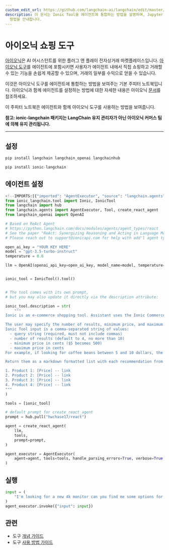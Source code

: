 ```yaml
---
custom_edit_url: https://github.com/langchain-ai/langchain/edit/master/docs/docs/integrations/tools/ionic_shopping.ipynb
description: 이 문서는 Ionic Tool을 에이전트에 통합하는 방법을 설명하며, Jupyter Notebook을 통해 쇼핑 기능을 제공하는
  방법을 안내합니다.
---
```


# 아이오닉 쇼핑 도구

[아이오닉](https://www.ioniccommerce.com/)은 AI 어시스턴트를 위한 플러그 앤 플레이 전자상거래 마켓플레이스입니다. [아이오닉 도구](https://github.com/ioniccommerce/ionic_langchain)를 에이전트에 포함시키면 사용자가 에이전트 내에서 직접 쇼핑하고 거래할 수 있는 기능을 손쉽게 제공할 수 있으며, 거래의 일부를 수익으로 얻을 수 있습니다.

이것은 아이오닉 도구를 에이전트에 통합하는 방법을 보여주는 기본 주피터 노트북입니다. 아이오닉과 함께 에이전트를 설정하는 방법에 대한 자세한 내용은 아이오닉 [문서](https://docs.ioniccommerce.com/introduction)를 참조하세요.

이 주피터 노트북은 에이전트와 함께 아이오닉 도구를 사용하는 방법을 보여줍니다.

**참고: ionic-langchain 패키지는 LangChain 유지 관리자가 아닌 아이오닉 커머스 팀에 의해 유지 관리됩니다.**

* * *

## 설정

```python
pip install langchain langchain_openai langchainhub
```


```python
pip install ionic-langchain
```


## 에이전트 설정

```python
<!--IMPORTS:[{"imported": "AgentExecutor", "source": "langchain.agents", "docs": "https://api.python.langchain.com/en/latest/agents/langchain.agents.agent.AgentExecutor.html", "title": "Ionic Shopping Tool"}, {"imported": "Tool", "source": "langchain.agents", "docs": "https://api.python.langchain.com/en/latest/tools/langchain_core.tools.simple.Tool.html", "title": "Ionic Shopping Tool"}, {"imported": "create_react_agent", "source": "langchain.agents", "docs": "https://api.python.langchain.com/en/latest/agents/langchain.agents.react.agent.create_react_agent.html", "title": "Ionic Shopping Tool"}, {"imported": "OpenAI", "source": "langchain_openai", "docs": "https://api.python.langchain.com/en/latest/llms/langchain_openai.llms.base.OpenAI.html", "title": "Ionic Shopping Tool"}]-->
from ionic_langchain.tool import Ionic, IonicTool
from langchain import hub
from langchain.agents import AgentExecutor, Tool, create_react_agent
from langchain_openai import OpenAI

# Based on ReAct Agent
# https://python.langchain.com/docs/modules/agents/agent_types/react
# See the paper "ReAct: Synergizing Reasoning and Acting in Language Models" (https://arxiv.org/abs/2210.03629)
# Please reach out to support@ionicapi.com for help with add'l agent types.

open_ai_key = "YOUR KEY HERE"
model = "gpt-3.5-turbo-instruct"
temperature = 0.6

llm = OpenAI(openai_api_key=open_ai_key, model_name=model, temperature=temperature)


ionic_tool = IonicTool().tool()


# The tool comes with its own prompt,
# but you may also update it directly via the description attribute:

ionic_tool.description = str(
    """
Ionic is an e-commerce shopping tool. Assistant uses the Ionic Commerce Shopping Tool to find, discover, and compare products from thousands of online retailers. Assistant should use the tool when the user is looking for a product recommendation or trying to find a specific product.

The user may specify the number of results, minimum price, and maximum price for which they want to see results.
Ionic Tool input is a comma-separated string of values:
  - query string (required, must not include commas)
  - number of results (default to 4, no more than 10)
  - minimum price in cents ($5 becomes 500)
  - maximum price in cents
For example, if looking for coffee beans between 5 and 10 dollars, the tool input would be `coffee beans, 5, 500, 1000`.

Return them as a markdown formatted list with each recommendation from tool results, being sure to include the full PDP URL. For example:

1. Product 1: [Price] -- link
2. Product 2: [Price] -- link
3. Product 3: [Price] -- link
4. Product 4: [Price] -- link
"""
)

tools = [ionic_tool]

# default prompt for create_react_agent
prompt = hub.pull("hwchase17/react")

agent = create_react_agent(
    llm,
    tools,
    prompt=prompt,
)

agent_executor = AgentExecutor(
    agent=agent, tools=tools, handle_parsing_errors=True, verbose=True, max_iterations=5
)
```


## 실행

```python
input = (
    "I'm looking for a new 4k monitor can you find me some options for less than $1000"
)
agent_executor.invoke({"input": input})
```


## 관련

- 도구 [개념 가이드](/docs/concepts/#tools)
- 도구 [사용 방법 가이드](/docs/how_to/#tools)